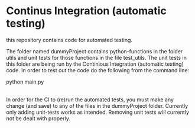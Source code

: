 # Continus Integration (automatic testing)

this repository contains code for automated testing. 

The folder named dummyProject contains python-functions in the folder utils and unit tests for those functions 
in the file test_utils. The unit tests in this folder are being run by the Continious Integration (automatic testing)
code. In order to test out the code do the following from the command line:  

python main.py
<br>
<br>  
  
In order for the CI to (re)run the automated tests, you must make any change (and save) to any of the files in the 
dummyProject folder. Currently only adding unit-tests works as intended. Removing unit tests will currently not be 
dealt with properly. 